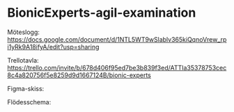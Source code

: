 # BionicExperts-agil-examination

Möteslogg: https://docs.google.com/document/d/1NTL5WT9wSlablv365kiQqnoVrew_rpi1yRk9A18ifyA/edit?usp=sharing

Trellotavla: https://trello.com/invite/b/678d406f95ed7be3b839f3ed/ATTIa35378753cec8c4a820756f5e8259d9d1667124B/bionic-experts

Figma-skiss:

Flödesschema:
